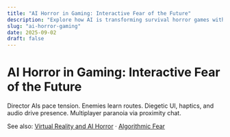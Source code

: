```yaml
---
title: "AI Horror in Gaming: Interactive Fear of the Future"
description: "Explore how AI is transforming survival horror games with adaptive enemies and dynamic storytelling."
slug: "ai-horror-gaming"
date: 2025-09-02
draft: false
---
```


# AI Horror in Gaming: Interactive Fear of the Future

Director AIs pace tension. Enemies learn routes. Diegetic UI, haptics, and audio drive presence. Multiplayer paranoia via proximity chat.

See also: [Virtual Reality and AI Horror](/vr-ai-horror) · [Algorithmic Fear](/algorithmic-fear)
